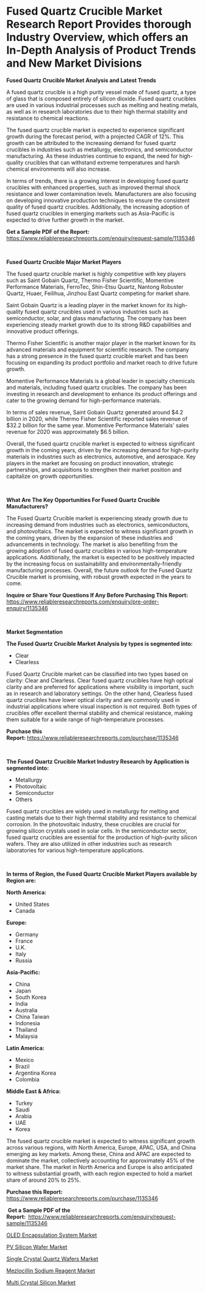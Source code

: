 <p><h1>Fused Quartz Crucible Market Research Report Provides thorough Industry Overview, which offers an In-Depth Analysis of Product Trends and New Market Divisions</h1></p><p><strong>Fused Quartz Crucible Market Analysis and Latest Trends</strong></p>
<p><p>A fused quartz crucible is a high purity vessel made of fused quartz, a type of glass that is composed entirely of silicon dioxide. Fused quartz crucibles are used in various industrial processes such as melting and heating metals, as well as in research laboratories due to their high thermal stability and resistance to chemical reactions.</p><p>The fused quartz crucible market is expected to experience significant growth during the forecast period, with a projected CAGR of 12%. This growth can be attributed to the increasing demand for fused quartz crucibles in industries such as metallurgy, electronics, and semiconductor manufacturing. As these industries continue to expand, the need for high-quality crucibles that can withstand extreme temperatures and harsh chemical environments will also increase.</p><p>In terms of trends, there is a growing interest in developing fused quartz crucibles with enhanced properties, such as improved thermal shock resistance and lower contamination levels. Manufacturers are also focusing on developing innovative production techniques to ensure the consistent quality of fused quartz crucibles. Additionally, the increasing adoption of fused quartz crucibles in emerging markets such as Asia-Pacific is expected to drive further growth in the market.</p></p>
<p><strong>Get a Sample PDF of the Report:&nbsp;</strong> <a href="https://www.reliableresearchreports.com/enquiry/request-sample/1135346">https://www.reliableresearchreports.com/enquiry/request-sample/1135346</a></p>
<p>&nbsp;</p>
<p><strong>Fused Quartz Crucible Major Market Players</strong></p>
<p><p>The fused quartz crucible market is highly competitive with key players such as Saint Gobain Quartz, Thermo Fisher Scientific, Momentive Performance Materials, FerroTec, Shin-Etsu Quartz, Nantong Robuster Quartz, Huaer, Feilihua, Jinzhou East Quartz competing for market share. </p><p>Saint Gobain Quartz is a leading player in the market known for its high-quality fused quartz crucibles used in various industries such as semiconductor, solar, and glass manufacturing. The company has been experiencing steady market growth due to its strong R&D capabilities and innovative product offerings.</p><p>Thermo Fisher Scientific is another major player in the market known for its advanced materials and equipment for scientific research. The company has a strong presence in the fused quartz crucible market and has been focusing on expanding its product portfolio and market reach to drive future growth.</p><p>Momentive Performance Materials is a global leader in specialty chemicals and materials, including fused quartz crucibles. The company has been investing in research and development to enhance its product offerings and cater to the growing demand for high-performance materials.</p><p>In terms of sales revenue, Saint Gobain Quartz generated around $4.2 billion in 2020, while Thermo Fisher Scientific reported sales revenue of $32.2 billion for the same year. Momentive Performance Materials' sales revenue for 2020 was approximately $6.5 billion.</p><p>Overall, the fused quartz crucible market is expected to witness significant growth in the coming years, driven by the increasing demand for high-purity materials in industries such as electronics, automotive, and aerospace. Key players in the market are focusing on product innovation, strategic partnerships, and acquisitions to strengthen their market position and capitalize on growth opportunities.</p></p>
<p>&nbsp;</p>
<p><strong>What Are The Key Opportunities For Fused Quartz Crucible Manufacturers?</strong></p>
<p><p>The Fused Quartz Crucible market is experiencing steady growth due to increasing demand from industries such as electronics, semiconductors, and photovoltaics. The market is expected to witness significant growth in the coming years, driven by the expansion of these industries and advancements in technology. The market is also benefiting from the growing adoption of fused quartz crucibles in various high-temperature applications. Additionally, the market is expected to be positively impacted by the increasing focus on sustainability and environmentally-friendly manufacturing processes. Overall, the future outlook for the Fused Quartz Crucible market is promising, with robust growth expected in the years to come.</p></p>
<p><strong>Inquire or Share Your Questions If Any Before Purchasing This Report:</strong> <a href="https://www.reliableresearchreports.com/enquiry/pre-order-enquiry/1135346">https://www.reliableresearchreports.com/enquiry/pre-order-enquiry/1135346</a></p>
<p>&nbsp;</p>
<p><strong>Market Segmentation</strong></p>
<p><strong>The Fused Quartz Crucible Market Analysis by types is segmented into:</strong></p>
<p><ul><li>Clear</li><li>Clearless</li></ul></p>
<p><p>Fused Quartz Crucible market can be classified into two types based on clarity: Clear and Clearless. Clear fused quartz crucibles have high optical clarity and are preferred for applications where visibility is important, such as in research and laboratory settings. On the other hand, Clearless fused quartz crucibles have lower optical clarity and are commonly used in industrial applications where visual inspection is not required. Both types of crucibles offer excellent thermal stability and chemical resistance, making them suitable for a wide range of high-temperature processes.</p></p>
<p><strong>Purchase this Report:&nbsp;</strong><a href="https://www.reliableresearchreports.com/purchase/1135346">https://www.reliableresearchreports.com/purchase/1135346</a></p>
<p>&nbsp;</p>
<p><strong>The Fused Quartz Crucible Market Industry Research by Application is segmented into:</strong></p>
<p><ul><li>Metallurgy</li><li>Photovoltaic</li><li>Semiconductor</li><li>Others</li></ul></p>
<p><p>Fused quartz crucibles are widely used in metallurgy for melting and casting metals due to their high thermal stability and resistance to chemical corrosion. In the photovoltaic industry, these crucibles are crucial for growing silicon crystals used in solar cells. In the semiconductor sector, fused quartz crucibles are essential for the production of high-purity silicon wafers. They are also utilized in other industries such as research laboratories for various high-temperature applications.</p></p>
<p>&nbsp;</p>
<p><strong>In terms of Region, the Fused Quartz Crucible Market Players available by Region are:</strong></p>
<p>
    <p> <strong> North America: </strong>
        <ul>
            <li>United States</li>
            <li>Canada</li>
        </ul>
        </p> 
    <p> <strong> Europe: </strong>
        <ul>
            <li>Germany</li>
            <li>France</li>
            <li>U.K.</li>
            <li>Italy</li>
            <li>Russia</li>
        </ul>
        </p> 
    <p> <strong> Asia-Pacific: </strong>
        <ul>
            <li>China</li>
            <li>Japan</li>
            <li>South Korea</li>
            <li>India</li>
            <li>Australia</li>
            <li>China Taiwan</li>
            <li>Indonesia</li>
            <li>Thailand</li>
            <li>Malaysia</li>
        </ul>
        </p> 
    <p> <strong> Latin America: </strong>
        <ul>
            <li>Mexico</li>
            <li>Brazil</li>
            <li>Argentina Korea</li>
            <li>Colombia</li>
        </ul>
        </p> 
    <p> <strong> Middle East & Africa: </strong>
        <ul>
            <li>Turkey</li>
            <li>Saudi</li>
            <li>Arabia</li>
            <li>UAE</li>
            <li>Korea</li>
        </ul>
    </p>
    </p>
<p><p>The fused quartz crucible market is expected to witness significant growth across various regions, with North America, Europe, APAC, USA, and China emerging as key markets. Among these, China and APAC are expected to dominate the market, collectively accounting for approximately 45% of the market share. The market in North America and Europe is also anticipated to witness substantial growth, with each region expected to hold a market share of around 20% to 25%.</p></p>
<p><strong>Purchase this Report: </strong><a href="https://www.reliableresearchreports.com/purchase/1135346">https://www.reliableresearchreports.com/purchase/1135346</a></p>
<p>&nbsp;<strong>Get a Sample PDF of the Report:&nbsp;&nbsp;</strong><a href="https://www.reliableresearchreports.com/enquiry/request-sample/1135346">https://www.reliableresearchreports.com/enquiry/request-sample/1135346</a></p>
<p><strong></strong></p>
<p><p><a href="https://cedar-agate-3da.notion.site/OLED-Encapsulation-System-Market-Size-Reflecting-a-Forecast-Till-2031-Market-By-Type-By-Applicatio-efd31cc093554470a6688e6247960d18">OLED Encapsulation System Market</a></p><p><a href="https://issuu.com/reportprime-2/docs/pv-silicon-wafer-market-size-2030.pptx">PV Silicon Wafer Market</a></p><p><a href="https://github.com/josesg55/Market-Research-Report-List-1/blob/main/single-crystal-quartz-wafers-market.md">Single Crystal Quartz Wafers Market</a></p><p><a href="https://view.publitas.com/reportprime-1/mezlocillin-sodium-reagent-market-centers-on-aspects-such-as-market-growth-market-share-market-opportunity-and-projected-forecasts-spanning-from-2023-to-2030/">Mezlocillin Sodium Reagent Market</a></p><p><a href="https://issuu.com/reportprime-2/docs/multi-crystal-silicon-market-size-2030.pptx">Multi Crystal Silicon Market</a></p></p>
